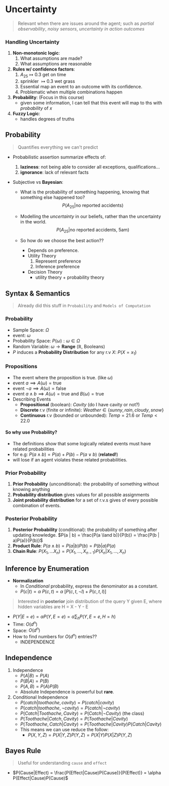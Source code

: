# Uncertainty
> Relevant when there are issues around the agent; such as *partial observability*, *noisy sensors*, *uncertainty in action outcomes*
### Handling Uncertainty

1. **Non-monotonic logic**:
   1. What assumptions are made?
   2. What assumptions are reasonable
2. **Rules w/ confidence factors**:
   1. $A_{25} \mapsto 0.3$ get on time
   2. sprinkler $\mapsto 0.3$ wet grass
   3. Essential map an event to an outcome with its confidence.
   4. Problematic when multiple combinations happen
3. **Probability**: (Focus in this course)
   - given some information, I can tell that this event will map to ths with *probability* of $x$
4. **Fuzzy Logic**:
   - handles degrees of truths

## Probability
> Quantifies everything we can't predict
- Probabilistic assertion summarize effects of:
    1. **laziness**: not being able to consider all exceptions, qualifications...
    2. **ignorance**: lack of relevant facts

- Subjective vs **Bayesian**:
  - What is the probability of something happening, knowing that something else happened too?
  $$P(A_{25}|\text{no reported accidents})$$
  - Modelling the *uncertainty* in our beliefs, rather than the uncertainty in the world.  
  $$P(A_{25}|\text{no reported accidents, 5am})$$

  - So how do we choose the best action??
    - Depends on preference.
    - Utility Theory
      1. Represent preference
      2. Inference preference
    - Decision Theory
      - utility theory + probability theory

## Syntax & Semantics
> Already did this stuff in `Probability` and `Models of Computation`
### Probability
  - Sample Space: $\Omega$
  - event: $\omega$
  - Probability Space: $P(\omega) :  \omega \in \Omega$
  - Random Variable: $\omega \rightarrow \mathbf{Range}$ ($\mathbb{R}$, Booleans)
  - $P$ induces a **Probability Distribution** for any r.v $X$: $P(X = x_1)$
### Propositions
  - The event where the proposition is true. (like $\omega$)
  - event $a \implies A(\omega) = \text{true}$ 
  - event $\neg a \implies A(\omega) = \text{false}$ 
  - event $a \land b  \implies A(\omega) = \text{true } \text{and } B(\omega) = \text{true}$ 
  - Describing Events
    - **Propositional** (boolean): $Cavity$ (do I have cavity or not?)
    - **Discrete** r.v (finite or infinite): $Weather \in \{sunny, rain, cloudy, snow\}$
    - **Continuous** r.v (bounded or unbounded): $Temp = 21.6$ or $Temp < 22.0$

#### So why use **Probability**?
- The definitions show that some logically related events must have related probabilities
- for e.g: $P(a \land b) = P(a) + P(b) - P(a \lor b)$ (**related!**)
- will lose if an agent violates these related probabilities. 

### Prior Probability
1. **Prior Probability** (unconditional): the probability of something without knowing anything
2. **Probability distribution** gives values for all possible assignments
3. **Joint probability distribution** for a set of r.v.s gives of every possible combination of events. 
   
### Posterior Probability
1. **Posterior Probability** (conditional): the probability of something after updating knowledge.
   $P(a | b) = \frac{P(a \land b)}{P(b)} = \frac{P(b | a)P(a)}{P(b)}$
2. **Product Rule**: $P(a \land b) = P(a | b)P(b) = P(b|a)P(a)$
3. **Chain Rule**: $P(X_1, ... X_n) = P(X_1, ..., X_{n-1}) P(X_n | X_1, ..., X_n)$

## Inference by Enumeration
- **Normalization**
  - In *Conditional* probability, express the denominator as a constant.
  - $P(c|t) = \alpha\ P(c,t) = \alpha\ [P(c,t, \neg I) + P(c,t, I)]$
> Interested in **posterior** join distribution of the query Y given E, where hidden variables are H = X - Y - E
- $P(Y|E=e) = \alpha P(Y,E=e) = \alpha \sum_{h}P(Y, E = e, H = h)$
- Time: $O(d^n)$
- Space: $O(d^n)$
- How to find numbers for $O(d^n)$ entries??
  - INDEPENDENCE

## Independence
1. Independence 
   - $P(A|B) = P(A)$
   - $P(B|A) = P(B)$
   - $P(A,B) = P(A)P(B)$
   - Absolute Independence is powerful but **rare**. 
2. Conditional Independence
   - $P(catch|toothache, cavity) = P(catch|cavity)$
   - $P(catch|toothache, \neg cavity) = P(catch|\neg cavity)$
   - $P(Catch|Toothache, Cavity) = P(Catch|\neg Cavity)$ (the class)
   - $P(Toothache|Catch, Cavity) = P(Toothache|Cavity)$
   - $P(Toothache, Catch | Cavity) = P(Toothache|Cavity)P(Catch|Cavity)$
   - This means we can use reduce the follow:
     - $P(X, Y, Z) = P(X| Y, Z)P(Y, Z) = P(X | Y)P(X | Z)P(Y, Z)$

## Bayes Rule
> Useful for understanding `cause` and `effect`
- $P(Cause|Effect) = \frac{P(Effect|Cause)P(Cause)}{P(Effect)} = \alpha P(Effect|Cause)P(Cause)$
 